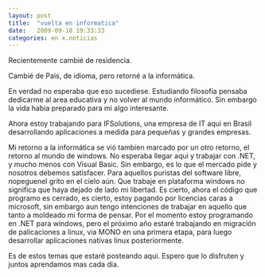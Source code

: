 ```yaml
---
layout: post
title:  "vuelta en informatica"
date:   2009-09-18 19:33:33
categories: en x.noticias
---
```

Recientemente cambié de residencia.

Cambié de Pais, de idioma, pero retorné a la informática.

En verdad no esperaba que eso sucediese. Estudiando filosofía pensaba dedicarme al area educativa y no volver al mundo informático. Sin embargo la vida habia preparado para mi algo interesante.

Ahora estoy trabajando para IFSolutions, una empresa de IT aqui en Brasil desarrollando aplicaciones a medida para pequeñas y grandes empresas.

Mi retorno a la informática se vió tambien marcado por un otro retorno, el retorno al mundo de windows. No esperaba llegar aqui y trabajar con .NET, y mucho menos con Visual Basic. Sin embargo, es lo que el mercado pide y nosotros debemos satisfacer. Para aquellos puristas del software libre, nopeguenel grito en el cielo aún. Que trabaje en plataforma windows no significa que haya dejado de lado mi libertad. Es cierto, ahora el código que programo es cerrado, es cierto, estoy pagando por licencias caras a microsoft, sin embargo aun tengo intenciones de trabajar en aquello que tanto a moldeado mi forma de pensar. Por el momento estoy programando en .NET para windows, pero el próximo año estaré trabajando en migración de palicaciones a linux, via MONO en una primera etapa, para luego desarrollar aplicaciones nativas linux posteriormente.

Es de estos temas que estaré posteando aqui. Espero que lo disfruten y juntos aprendamos mas cada dia.
